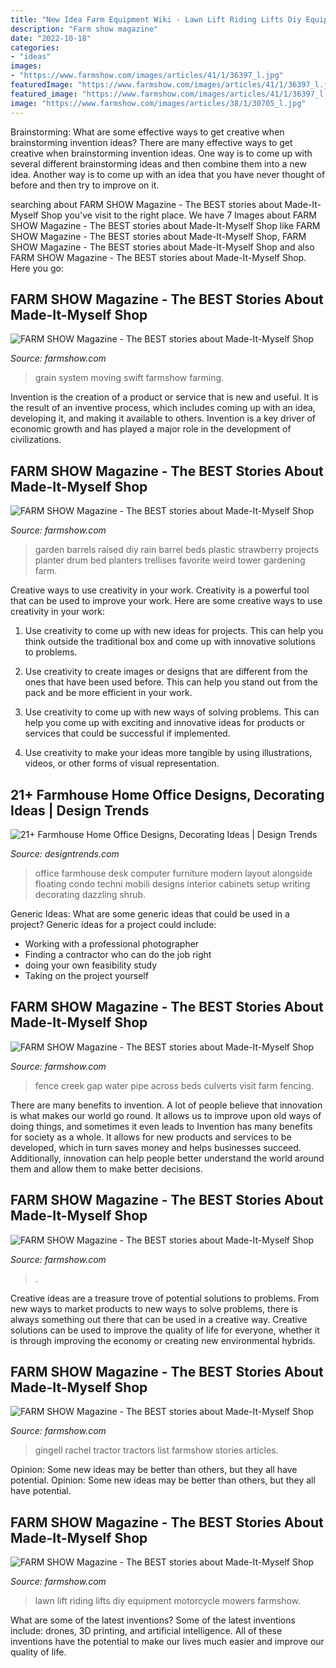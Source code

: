```yaml
---
title: "New Idea Farm Equipment Wiki - Lawn Lift Riding Lifts Diy Equipment Motorcycle Mowers Farmshow"
description: "Farm show magazine"
date: "2022-10-18"
categories:
- "ideas"
images:
- "https://www.farmshow.com/images/articles/41/1/36397_l.jpg"
featuredImage: "https://www.farmshow.com/images/articles/41/1/36397_l.jpg"
featured_image: "https://www.farmshow.com/images/articles/41/1/36397_l.jpg"
image: "https://www.farmshow.com/images/articles/38/1/30705_l.jpg"
---
```



Brainstorming: What are some effective ways to get creative when brainstorming invention ideas?
There are many effective ways to get creative when brainstorming invention ideas. One way is to come up with several different brainstorming ideas and then combine them into a new idea. Another way is to come up with an idea that you have never thought of before and then try to improve on it.

	

		
searching about FARM SHOW Magazine - The BEST stories about Made-It-Myself Shop you've visit to the right place. We have 7 Images about FARM SHOW Magazine - The BEST stories about Made-It-Myself Shop like FARM SHOW Magazine - The BEST stories about Made-It-Myself Shop, FARM SHOW Magazine - The BEST stories about Made-It-Myself Shop and also FARM SHOW Magazine - The BEST stories about Made-It-Myself Shop. Here you go:
		
    
## FARM SHOW Magazine - The BEST Stories About Made-It-Myself Shop

<img loading=lazy src="https://www.farmshow.com/images/articles/38/1/30705_l.jpg" onerror="this.onerror=null;this.src='https://tse2.mm.bing.net/th?id=OIP.eSR1uJdR_-kL8JvB1V-crgHaFj&amp;pid=15.1';" alt="FARM SHOW Magazine - The BEST stories about Made-It-Myself Shop">

_Source: farmshow.com_

>grain system moving swift farmshow farming. 

	

Invention is the creation of a product or service that is new and useful. It is the result of an inventive process, which includes coming up with an idea, developing it, and making it available to others. Invention is a key driver of economic growth and has played a major role in the development of civilizations.

    
## FARM SHOW Magazine - The BEST Stories About Made-It-Myself Shop

<img loading=lazy src="https://www.farmshow.com/images/articlefull/287111296847133.jpg" onerror="this.onerror=null;this.src='https://tse1.mm.bing.net/th?id=OIP.LQLzO0HRTbaJqEkX650p-wHaJ3&amp;pid=15.1';" alt="FARM SHOW Magazine - The BEST stories about Made-It-Myself Shop">

_Source: farmshow.com_

>garden barrels raised diy rain barrel beds plastic strawberry projects planter drum bed planters trellises favorite weird tower gardening farm. 

	

Creative ways to use creativity in your work.
Creativity is a powerful tool that can be used to improve your work. Here are some creative ways to use creativity in your work:
1. Use creativity to come up with new ideas for projects. This can help you think outside the traditional box and come up with innovative solutions to problems.

2. Use creativity to create images or designs that are different from the ones that have been used before. This can help you stand out from the pack and be more efficient in your work.

3. Use creativity to come up with new ways of solving problems. This can help you come up with exciting and innovative ideas for products or services that could be successful if implemented.

4. Use creativity to make your ideas more tangible by using illustrations, videos, or other forms of visual representation.

    
## 21+ Farmhouse Home Office Designs, Decorating Ideas | Design Trends

<img loading=lazy src="https://images.designtrends.com/wp-content/uploads/2016/06/10080647/White-Farmhouse-Home-Office.jpg" onerror="this.onerror=null;this.src='https://tse2.mm.bing.net/th?id=OIP.JaT7Tmz7lMJBeXLiGTKZlAHaE8&amp;pid=15.1';" alt="21+ Farmhouse Home Office Designs, Decorating Ideas | Design Trends">

_Source: designtrends.com_

>office farmhouse desk computer furniture modern layout alongside floating condo techni mobili designs interior cabinets setup writing decorating dazzling shrub. 

	

Generic Ideas: What are some generic ideas that could be used in a project?
Generic ideas for a project could include: 
- Working with a professional photographer 
- Finding a contractor who can do the job right 
- doing your own feasibility study 
- Taking on the project yourself

    
## FARM SHOW Magazine - The BEST Stories About Made-It-Myself Shop

<img loading=lazy src="https://www.farmshow.com/images/articles/42/1/37417_l.jpg" onerror="this.onerror=null;this.src='https://tse2.mm.bing.net/th?id=OIP.sLrhHlN0k-oYqZNSN-KTwAHaEL&amp;pid=15.1';" alt="FARM SHOW Magazine - The BEST stories about Made-It-Myself Shop">

_Source: farmshow.com_

>fence creek gap water pipe across beds culverts visit farm fencing. 

	

There are many benefits to invention. A lot of people believe that innovation is what makes our world go round. It allows us to improve upon old ways of doing things, and sometimes it even leads to
Invention has many benefits for society as a whole. It allows for new products and services to be developed, which in turn saves money and helps businesses succeed. Additionally, innovation can help people better understand the world around them and allow them to make better decisions.

    
## FARM SHOW Magazine - The BEST Stories About Made-It-Myself Shop

<img loading=lazy src="https://www.farmshow.com/images/articles/41/1/36302_l.jpg" onerror="this.onerror=null;this.src='https://tse4.mm.bing.net/th?id=OIP.Rxi5V7WsP14hL-PQ2qogGgHaGh&amp;pid=15.1';" alt="FARM SHOW Magazine - The BEST stories about Made-It-Myself Shop">

_Source: farmshow.com_

>. 

	

Creative ideas are a treasure trove of potential solutions to problems. From new ways to market products to new ways to solve problems, there is always something out there that can be used in a creative way. Creative solutions can be used to improve the quality of life for everyone, whether it is through improving the economy or creating new environmental hybrids.

    
## FARM SHOW Magazine - The BEST Stories About Made-It-Myself Shop

<img loading=lazy src="https://www.farmshow.com/images/articlefull/201505041440023.jpg" onerror="this.onerror=null;this.src='https://tse4.mm.bing.net/th?id=OIP.Vd0vHWUzGWkeemzNUj7tEwHaJ4&amp;pid=15.1';" alt="FARM SHOW Magazine - The BEST stories about Made-It-Myself Shop">

_Source: farmshow.com_

>gingell rachel tractor tractors list farmshow stories articles. 

	

Opinion: Some new ideas may be better than others, but they all have potential.
Opinion: Some new ideas may be better than others, but they all have potential.

    
## FARM SHOW Magazine - The BEST Stories About Made-It-Myself Shop

<img loading=lazy src="https://www.farmshow.com/images/articles/41/1/36397_l.jpg" onerror="this.onerror=null;this.src='https://tse4.mm.bing.net/th?id=OIP.msoNkd9zMA9jQQDe7HFu0AHaFj&amp;pid=15.1';" alt="FARM SHOW Magazine - The BEST stories about Made-It-Myself Shop">

_Source: farmshow.com_

>lawn lift riding lifts diy equipment motorcycle mowers farmshow. 

	

What are some of the latest inventions?
Some of the latest inventions include: drones, 3D printing, and artificial intelligence. All of these inventions have the potential to make our lives much easier and improve our quality of life.

